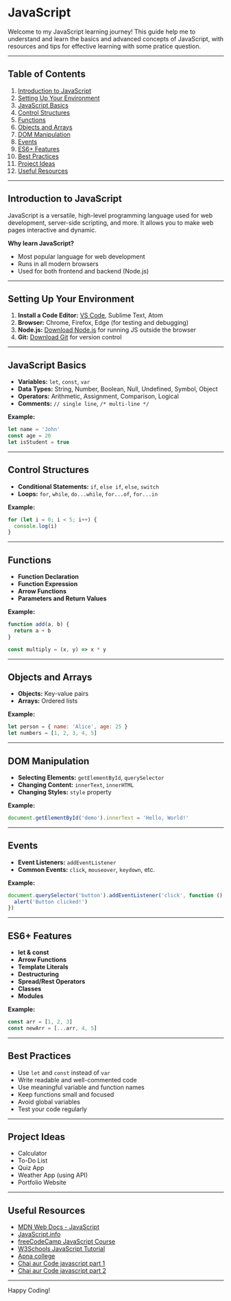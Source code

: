# JavaScript

Welcome to my JavaScript learning journey! This guide help me to understand and learn the basics and advanced concepts of JavaScript, with resources and tips for effective learning with some pratice question.

---

## Table of Contents

1. [Introduction to JavaScript](#introduction-to-javascript)
2. [Setting Up Your Environment](#setting-up-your-environment)
3. [JavaScript Basics](#javascript-basics)
4. [Control Structures](#control-structures)
5. [Functions](#functions)
6. [Objects and Arrays](#objects-and-arrays)
7. [DOM Manipulation](#dom-manipulation)
8. [Events](#events)
9. [ES6+ Features](#es6-features)
10. [Best Practices](#best-practices)
11. [Project Ideas](#project-ideas)
12. [Useful Resources](#useful-resources)

---

## Introduction to JavaScript

JavaScript is a versatile, high-level programming language used for web development, server-side scripting, and more. It allows you to make web pages interactive and dynamic.

**Why learn JavaScript?**

- Most popular language for web development
- Runs in all modern browsers
- Used for both frontend and backend (Node.js)

---

## Setting Up Your Environment

1. **Install a Code Editor:** [VS Code](https://code.visualstudio.com/), Sublime Text, Atom
2. **Browser:** Chrome, Firefox, Edge (for testing and debugging)
3. **Node.js:** [Download Node.js](https://nodejs.org/) for running JS outside the browser
4. **Git:** [Download Git](https://git-scm.com/) for version control

---

## JavaScript Basics

- **Variables:** `let`, `const`, `var`
- **Data Types:** String, Number, Boolean, Null, Undefined, Symbol, Object
- **Operators:** Arithmetic, Assignment, Comparison, Logical
- **Comments:** `// single line`, `/* multi-line */`

**Example:**

```js
let name = 'John'
const age = 20
let isStudent = true
```

---

## Control Structures

- **Conditional Statements:** `if`, `else if`, `else`, `switch`
- **Loops:** `for`, `while`, `do...while`, `for...of`, `for...in`

**Example:**

```js
for (let i = 0; i < 5; i++) {
  console.log(i)
}
```

---

## Functions

- **Function Declaration**
- **Function Expression**
- **Arrow Functions**
- **Parameters and Return Values**

**Example:**

```js
function add(a, b) {
  return a + b
}

const multiply = (x, y) => x * y
```

---

## Objects and Arrays

- **Objects:** Key-value pairs
- **Arrays:** Ordered lists

**Example:**

```js
let person = { name: 'Alice', age: 25 }
let numbers = [1, 2, 3, 4, 5]
```

---

## DOM Manipulation

- **Selecting Elements:** `getElementById`, `querySelector`
- **Changing Content:** `innerText`, `innerHTML`
- **Changing Styles:** `style` property

**Example:**

```js
document.getElementById('demo').innerText = 'Hello, World!'
```

---

## Events

- **Event Listeners:** `addEventListener`
- **Common Events:** `click`, `mouseover`, `keydown`, etc.

**Example:**

```js
document.querySelector('button').addEventListener('click', function () {
  alert('Button clicked!')
})
```

---

## ES6+ Features

- **let & const**
- **Arrow Functions**
- **Template Literals**
- **Destructuring**
- **Spread/Rest Operators**
- **Classes**
- **Modules**

**Example:**

```js
const arr = [1, 2, 3]
const newArr = [...arr, 4, 5]
```

---

## Best Practices

- Use `let` and `const` instead of `var`
- Write readable and well-commented code
- Use meaningful variable and function names
- Keep functions small and focused
- Avoid global variables
- Test your code regularly

---

## Project Ideas

- Calculator
- To-Do List
- Quiz App
- Weather App (using API)
- Portfolio Website

---

## Useful Resources

- [MDN Web Docs - JavaScript](https://developer.mozilla.org/en-US/docs/Web/JavaScript)
- [JavaScript.info](https://javascript.info/)
- [freeCodeCamp JavaScript Course](https://www.freecodecamp.org/learn/javascript-algorithms-and-data-structures/)
- [W3Schools JavaScript Tutorial](https://www.w3schools.com/js/)
- [Apna college](https://www.youtube.com/playlist?list=PLfqMhTWNBTe0PY9xunOzsP5kmYIz2Hu7i/)
- [Chai aur Code javascript part 1](https://www.youtube.com/watch?v=sscX432bMZo&list=PLpuKjAMBaS_yDMBFHFgSHpqm2mEn3ct3M&index=1/)
- [Chai aur Code javascript part 2](https://www.youtube.com/watch?v=_TjtAyMkiTI&list=PLpuKjAMBaS_yDMBFHFgSHpqm2mEn3ct3M&index=2/)

---

Happy Coding!
